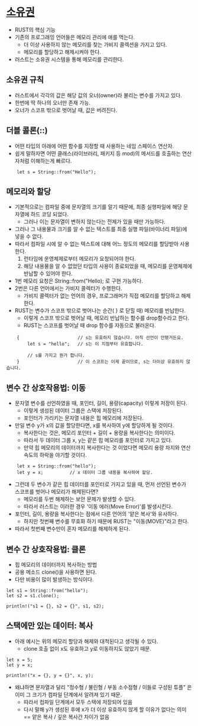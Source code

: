 # [소유권](https://rinthel.github.io/rust-lang-book-ko/ch04-01-what-is-ownership.html)
- RUST의 핵심 기능
- 기존의 프로그래밍 언어들은 메모리 관리에 애를 먹는다.
    - 더 이상 사용하지 않는 메모리를 찾는 가비지 콜렉션을 가지고 있다.
    - 메모리를 할당하고 해제시켜야 한다.
- 러스트는 소유권 시스템을 통해 메모리를 관리한다.

## 소유권 규칙
- 러스트에서 각각의 값은 해당 값의 오너(owner)라 불리는 변수를 가지고 있다.
- 한번에 딱 하나의 오너만 존재 가능.
- 오너가 스코프 밖으로 벗어날 때, 값은 버려진다.


## 더블 콜론(::)
- 어떤 타입의 아래에 어떤 함수를 지정할 때 사용하는 네임 스페이스 연산자.
- 쉽게 말하자면 어떤 클래스(라이브러리, 패키지 등 mod)의 메서드를 호출하는 연산자처럼 이해하는게 빠르다.
```
    let s = String::from("Hello");
```

## 메모리와 할당
- 기본적으로는 컴파일 중에 문자열의 크기를 알기 때문에, 최종 실행파일에 해당 문자열에 하드 코딩 되었다.
    - 그러나 이는 문자열이 변하지 않는다는 전제가 있을 때만 가능하다.
- 그러나 그 내용물과 크기를 알 수 없는 텍스트를 최종 실행 파일(바이너리 파일)에 넣을 수 없다.
- 따라서 컴파일 시에 알 수 없는 텍스트에 대해 어느 정도의 메모리를 할당받아 사용한다.
    1. 런타임에 운영체제로부터 메모리가 요청되어야 한다.
    2. 해당 내용물을 알 수 없었던 타입의 사용이 종료되었을 때, 메모리를 운영체제에 반납할 수 있어야 한다.
- 1번 메모리 요청은 String::from("Hello); 로 구현 가능하다.
- 2번은 다른 언어에서는 가비지 콜렉터가 수행한다.
    - 가비지 콜렉터가 없는 언어의 경우, 프로그래머가 직접 메모리를 할당하고 해제한다.
- RUST는 변수가 스코프 밖으로 벗어나는 순간( } 로 닫힐 때) 메모리를 반납한다.
    - 이렇게 스코프 밖으로 벗어날 때, 메모리 반납하는 함수를 drop함수라고 한다.
    - RUST는 스코프를 벗어날 때 drop 함수를 자동으로 불러온다.


```
    {                      // s는 유효하지 않습니다. 아직 선언이 안됐거든요.
        let s = "hello";   // s는 이 지점부터 유효합니다.

        // s를 가지고 뭔가 합니다.
    }                      // 이 스코프는 이제 끝이므로, s는 더이상 유효하지 않습니다.
```

## 변수 간 상호작용법: 이동
- 문자열 변수를 선언하였을 때, 포인터, 길이, 용량(capacity) 이렇게 저장이 된다.
    - 이렇게 생성된 데이터 그룹은 스택에 저장된다.
    - 포인터가 가리키는 문자열 내용은 힙 메모리에 저장된다.
- 만일 변수 y가 x의 값을 할당한다면, x를 복사하여 y에 할당하게 될 것이다.
    - 복사한다는 것은, 메모리 포인터 + 길이 + 용량을 복사한다는 의미이다.
    - 따라서 두 데이터 그룹 x, y는 같은 힙 메모리를 포인터로 가지고 있다.
    - 만약 힙 메모리의 데이터까지 복사한다는 것 이었다면 메모리 용량 차지와 연산 속도의 하락을 야기할 것이다.

```
    let x = String::from("hello");
    let y = x;          // x 데이터 그룹 내용을 복사하여 할당.
```

- 그런데 두 변수가 같은 힙 데이터를 포인터로 가지고 있을 때, 먼저 선언된 변수가 스코프를 벗어나 메모리가 해제된다면?
    - 메모리를 두번 해제하는 보안 문제가 발생할 수 있다.
    - 따라서 러스트는 이러한 경우 '이동 에러(Move Error)'를 발생시킨다.
- 포인터, 길이, 용량을 복사한다는 점에서 다른 언어의 '얕은 복사'와 유사하다.
    - 하지만 첫번째 변수를 무효화 하기 때문에 RUST는 "이동(MOVE)"라고 한다.
- 따라서 첫번째 변수만이 혼자 메모리를 해제하게 된다.

## 변수 간 상호작용법: 클론
- 힙 메모리의 데이터까지 복사하는 방법
- 공용 메소드 clone()을 사용하면 된다.
- 다만 비용이 많이 발생하는 방식이다.
```
let s1 = String::from("hello");
let s2 = s1.clone();

println!("s1 = {}, s2 = {}", s1, s2);

```

## 스택에만 있는 데이터: 복사
- 아래 예시는 위의 메모리 할당과 해제와 대척된다고 생각될 수 있다.
    - clone 호출 없이 x도 유효하고 y로 이동하지도 않았기 때문.
```
let x = 5;
let y = x;

println!("x = {}, y = {}", x, y);
```
- 왜냐하면 문자열과 달리 "정수형 / 불린형 / 부동 소수점형 / 이들로 구성된 튜플" 은 이미 그 크기가 컴파일 단계에서 알려져 있기 때문.
    - 따라서 컴파일 단계에서 모두 스택에 저장되어 있음
    - 다시 말해 y가 생성된 후에 x가 더 이상 유효하지 않게 할 이유가 없다는 의미 == 얕은 복사 / 깊은 복사간 차이가 없음